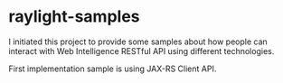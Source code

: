 # raylight-samples

I initiated this project to provide some samples about how people can interact with Web Intelligence RESTful API using different technologies. 

First implementation sample is using JAX-RS Client API.
